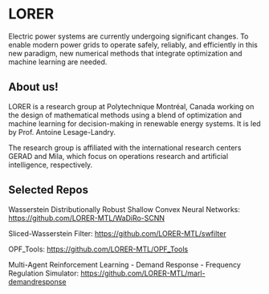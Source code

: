 # LORER

Electric power systems are currently undergoing significant changes. To enable modern power grids to operate safely, reliably, and efficiently in this new paradigm, new numerical methods that integrate optimization and machine learning are needed.

## About us!
LORER is a research group at Polytechnique Montréal, Canada working on the design of mathematical methods using a blend of optimization and machine learning for decision-making in renewable energy systems. It is led by Prof. Antoine Lesage-Landry.

The research group is affiliated with the international research centers GERAD and Mila, which focus on operations research and artificial intelligence, respectively.

## Selected Repos

Wasserstein Distributionally Robust Shallow Convex Neural Networks: https://github.com/LORER-MTL/WaDiRo-SCNN

Sliced-Wasserstein Filter: https://github.com/LORER-MTL/swfilter

OPF_Tools: https://github.com/LORER-MTL/OPF_Tools

Multi-Agent Reinforcement Learning - Demand Response - Frequency Regulation Simulator: https://github.com/LORER-MTL/marl-demandresponse


